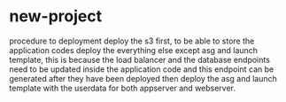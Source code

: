 # new-project
procedure to deployment
deploy the s3 first, to be able to store the application codes
deploy the everything else except asg and launch template, this is because the load balancer and the database endpoints need to be updated inside the application code 
and this endpoint can be generated after they have been deployed
then deploy the asg and launch template with the userdata for both appserver and webserver.